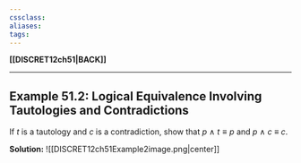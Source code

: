 ```yaml
---
cssclass:
aliases:
tags:
---
```

**[[DISCRET12ch51|BACK]]**

---
## Example 51.2: Logical Equivalence Involving Tautologies and Contradictions
If $t$ is a tautology and $c$ is a contradiction, show that $p\ ∧\ t ≡ p$ and $p\ ∧\ c\ ≡\ c$.

**Solution:**
![[DISCRET12ch51Example2image.png|center]]